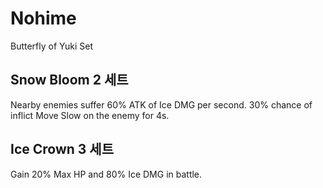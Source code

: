 # Nohime

Butterfly of Yuki Set

## Snow Bloom 2 세트

Nearby enemies suffer 60% ATK of Ice DMG per second. 30% chance of inflict Move Slow on the enemy for 4s.

## Ice Crown 3 세트

Gain 20% Max HP and 80% Ice DMG in battle.

